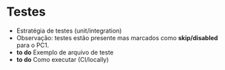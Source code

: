 # Testes

- Estratégia de testes (unit/integration)
- Observação: testes estão presente mas marcados como **skip/disabled** para o PC1.
- **to do** Exemplo de arquivo de teste
- **to do** Como executar (CI/locally)
